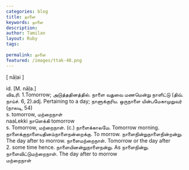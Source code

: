 ```yaml
---
categories: blog
title: நாளை
keywords: நாளை
description: 
author: Tamilan
layout: Ruby
tags: 
 
permalink: நாளை
featured: /images/ttak-48.png
---
```

  
[ nāḷai ]  
  
id. [M. nāḷa.]  
விஉரி. 1.Tomorrow; அடுத்ததினத்தில். நாளை வதுவை மணமென்று நாளிட்டு (திவ். நாய்ச். 6, 2).adj. Pertaining to a day; நாளுக்குரிய. ஒருநாளை யின்பமேகாமுறுவர் (நாலடி, 54)  
s. tomorrow, மற்றைநாள்  
naaLekki நாளெக்கி tomorrow  
s. Tomorrow, மற்றைநாள். (c.) நாளைக்காலமே. Tomorrow morning. நாளைக்குநாளையதினம்நாளைநன்றைக்கு. To morrow. நாளைநின்றுநாளைநின்றன்று. The day after to morrow. நாளைமற்றைநாள். Tomorrow or the day after  
2. some time hence. நாளையினன்றுநாளைநன்று. As நாளைநின்று. நாளைவிட்டுமற்றைநாள். The day after to morrow  
மற்றைநாள்